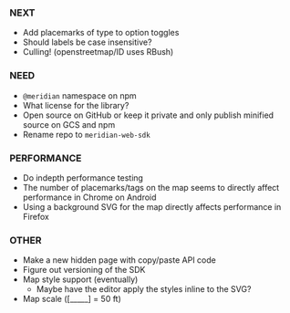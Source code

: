 ### NEXT

- Add placemarks of type to option toggles
- Should labels be case insensitive?
- Culling! (openstreetmap/ID uses RBush)

### NEED

- `@meridian` namespace on npm
- What license for the library?
- Open source on GitHub or keep it private and only publish minified source on
  GCS and npm
- Rename repo to `meridian-web-sdk`

### PERFORMANCE

- Do indepth performance testing
- The number of placemarks/tags on the map seems to directly affect performance
  in Chrome on Android
- Using a background SVG for the map directly affects performance in Firefox

### OTHER

- Make a new hidden page with copy/paste API code
- Figure out versioning of the SDK
- Map style support (eventually)
  - Maybe have the editor apply the styles inline to the SVG?
- Map scale ([_____] = 50 ft)
